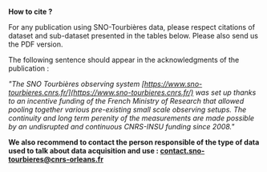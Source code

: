 **How to cite ?**

For any publication using SNO-Tourbières data, please respect citations of dataset and sub-dataset presented in the tables below. Please also send us the PDF version.

The following sentence should appear in the acknowledgments of the publication :

*"The SNO Tourbières observing system [https://www.sno-tourbieres.cnrs.fr/](https://www.sno-tourbieres.cnrs.fr/) was set up thanks to an incentive funding of the French Ministry of Research that allowed pooling together various pre-existing small scale observing setups. The continuity and long term perenity of the measurements are made possible by an undisrupted and continuous CNRS-INSU funding since 2008."*

**We also recommend to contact the person responsible of the type of data used to talk about data acquisition and use : [contact.sno-tourbieres@cnrs-orleans.fr](mailto:contact.sno-tourbieres@cnrs-orleans.fr)**